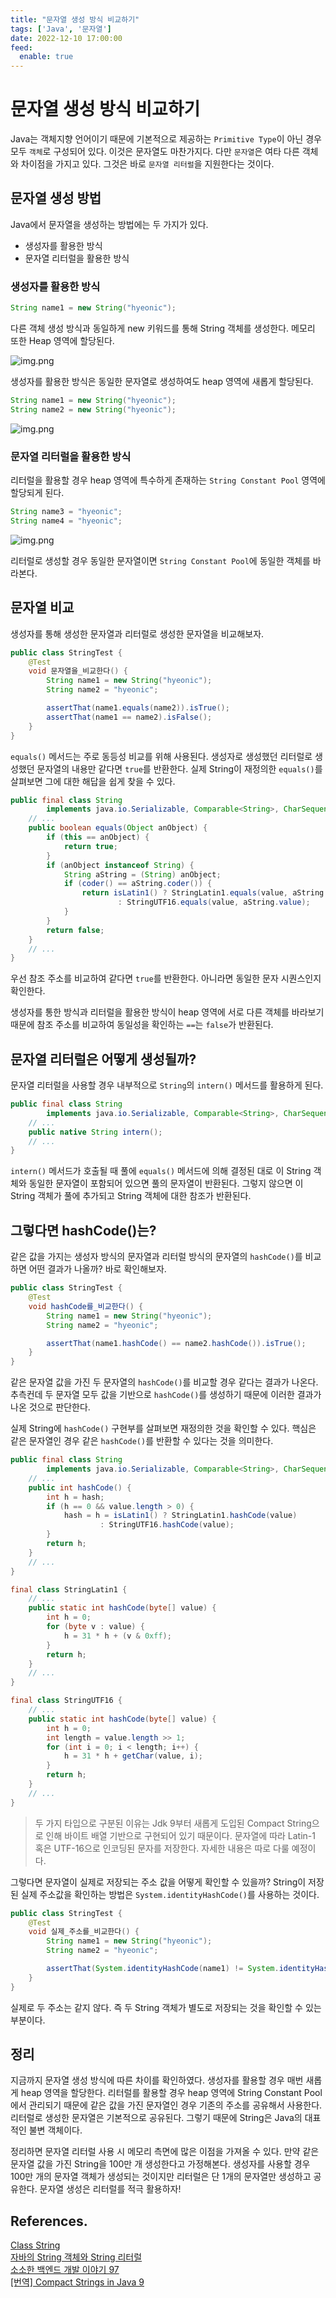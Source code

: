 ```yaml
---
title: "문자열 생성 방식 비교하기"
tags: ['Java', '문자열']
date: 2022-12-10 17:00:00
feed:
  enable: true
---
```


# 문자열 생성 방식 비교하기

Java는 객체지향 언어이기 때문에 기본적으로 제공하는 `Primitive Type`이 아닌 경우 모두 `객체`로 구성되어 있다. 이것은 문자열도 마찬가지다. 다만 `문자열`은 여타 다른 객체와 차이점을 가지고
있다. 그것은 바로 `문자열 리터럴`을 지원한다는 것이다.

## 문자열 생성 방법

Java에서 문자열을 생성하는 방법에는 두 가지가 있다.

* 생성자를 활용한 방식
* 문자열 리터럴을 활용한 방식

### 생성자를 활용한 방식

```java
String name1 = new String("hyeonic");
```

다른 객체 생성 방식과 동일하게 new 키워드를 통해 String 객체를 생성한다. 메모리 또한 Heap 영역에 할당된다.

![img.png](./java-string/1.png)

생성자를 활용한 방식은 동일한 문자열로 생성하여도 heap 영역에 새롭게 할당된다.

```java
String name1 = new String("hyeonic");
String name2 = new String("hyeonic");
```

![img.png](./java-string/2.png)

### 문자열 리터럴을 활용한 방식

리터럴을 활용할 경우 heap 영역에 특수하게 존재하는 `String Constant Pool` 영역에 할당되게 된다.

```java
String name3 = "hyeonic";
String name4 = "hyeonic";
```

![img.png](./java-string/3.png)

리터럴로 생성할 경우 동일한 문자열이면 `String Constant Pool`에 동일한 객체를 바라본다.

## 문자열 비교

생성자를 통해 생성한 문자열과 리터럴로 생성한 문자열을 비교해보자.

```java
public class StringTest {
    @Test
    void 문자열을_비교한다() {
        String name1 = new String("hyeonic");
        String name2 = "hyeonic";

        assertThat(name1.equals(name2)).isTrue();
        assertThat(name1 == name2).isFalse();
    }
}
```

`equals()` 메서드는 주로 동등성 비교를 위해 사용된다. 생성자로 생성했던 리터럴로 생성했던 문자열의 내용만 같다면 `true`를 반환한다. 실제 String이 재정의한 `equals()`를 살펴보면 그에
대한 해답을 쉽게 찾을 수 있다.

```java
public final class String
        implements java.io.Serializable, Comparable<String>, CharSequence {
    // ...
    public boolean equals(Object anObject) {
        if (this == anObject) {
            return true;
        }
        if (anObject instanceof String) {
            String aString = (String) anObject;
            if (coder() == aString.coder()) {
                return isLatin1() ? StringLatin1.equals(value, aString.value)
                        : StringUTF16.equals(value, aString.value);
            }
        }
        return false;
    }
    // ...
}
```

우선 참조 주소를 비교하여 같다면 `true`를 반환한다. 아니라면 동일한 문자 시퀀스인지 확인한다.

생성자를 통한 방식과 리터럴을 활용한 방식이 heap 영역에 서로 다른 객체를 바라보기 때문에 참조 주소를 비교하여 동일성을 확인하는 `==`는 `false`가 반환된다.

## 문자열 리터럴은 어떻게 생성될까?

문자열 리터럴을 사용할 경우 내부적으로 `String`의 `intern()` 메서드를 활용하게 된다.

```java
public final class String
        implements java.io.Serializable, Comparable<String>, CharSequence {
    // ...
    public native String intern();
    // ...
}
```

`intern()` 메서드가 호출될 때 풀에 `equals()` 메서드에 의해 결정된 대로 이 String 객체와 동일한 문자열이 포함되어 있으면 풀의 문자열이 반환된다. 그렇지 않으면 이 String 객체가 풀에
추가되고 String 객체에 대한 참조가 반환된다.

## 그렇다면 hashCode()는?

같은 값을 가지는 생성자 방식의 문자열과 리터럴 방식의 문자열의 `hashCode()`를 비교하면 어떤 결과가 나올까? 바로 확인해보자.

```java
public class StringTest {
    @Test
    void hashCode를_비교한다() {
        String name1 = new String("hyeonic");
        String name2 = "hyeonic";

        assertThat(name1.hashCode() == name2.hashCode()).isTrue();
    }
}
```

같은 문자열 값을 가진 두 문자열의 `hashCode()`를 비교할 경우 같다는 결과가 나온다. 추측컨데 두 문자열 모두 값을 기반으로 `hashCode()`를 생성하기 때문에 이러한 결과가 나온 것으로 판단한다.

실제 String에 `hashCode()` 구현부를 살펴보면 재정의한 것을 확인할 수 있다. 핵심은 같은 문자열인 경우 같은 `hashCode()`를 반환할 수 있다는 것을 의미한다.

```java
public final class String
        implements java.io.Serializable, Comparable<String>, CharSequence {
    // ...
    public int hashCode() {
        int h = hash;
        if (h == 0 && value.length > 0) {
            hash = h = isLatin1() ? StringLatin1.hashCode(value)
                    : StringUTF16.hashCode(value);
        }
        return h;
    }
    // ...
}
```

```java
final class StringLatin1 {
    // ...
    public static int hashCode(byte[] value) {
        int h = 0;
        for (byte v : value) {
            h = 31 * h + (v & 0xff);
        }
        return h;
    }
    // ...
}
```

```java
final class StringUTF16 {
    // ...
    public static int hashCode(byte[] value) {
        int h = 0;
        int length = value.length >> 1;
        for (int i = 0; i < length; i++) {
            h = 31 * h + getChar(value, i);
        }
        return h;
    }
    // ...
}
```

> 두 가지 타입으로 구분된 이유는 Jdk 9부터 새롭게 도입된 Compact String으로 인해 바이트 배열 기반으로 구현되어 있기 때문이다. 문자열에 따라 Latin-1 혹은 UTF-16으로 인코딩된 문자를
> 저장한다. 자세한 내용은 따로 다룰 예정이다.

그렇다면 문자열이 실제로 저장되는 주소 값을 어떻게 확인할 수 있을까? String이 저장된 실제 주소값을 확인하는 방법은 `System.identityHashCode()`를 사용하는 것이다.

```java
public class StringTest {
    @Test
    void 실제_주소를_비교한다() {
        String name1 = new String("hyeonic");
        String name2 = "hyeonic";

        assertThat(System.identityHashCode(name1) != System.identityHashCode(name2)).isTrue();
    }
}
```

실제로 두 주소는 같지 않다. 즉 두 String 객체가 별도로 저장되는 것을 확인할 수 있는 부분이다.

## 정리

지금까지 문자열 생성 방식에 따른 차이를 확인하였다. 생성자를 활용할 경우 매번 새롭게 heap 영역을 할당한다. 리터럴를 활용할 경우 heap 영역에 String Constant Pool에서 관리되기 때문에 같은
값을 가진 문자열인 경우 기존의 주소를 공유해서 사용한다. 리터럴로 생성한 문자열은 기본적으로 공유된다. 그렇기 때문에 String은 Java의 대표적인 불변 객체이다.

정리하면 문자열 리터럴 사용 시 메모리 측면에 많은 이점을 가져올 수 있다. 만약 같은 문자열 값을 가진 String을 100만 개 생성한다고 가정해본다. 생성자를 사용할 경우 100만 개의 문자열 객체가 생성되는
것이지만 리터럴은 단 1개의 문자열만 생성하고 공유한다. 문자열 생성은 리터럴를 적극 활용하자!

## References.

[Class String](https://docs.oracle.com/en/java/javase/11/docs/api/java.base/java/lang/String.html)<br>
[자바의 String 객체와 String 리터럴](https://madplay.github.io/post/java-string-literal-vs-string-object)<br>
[소소한 백엔드 개발 이야기 97](https://brunch.co.kr/@springboot/704)<br>
[[번역] Compact Strings in Java 9](https://xlffm3.github.io/java/compact-string/)

<TagLinks />
